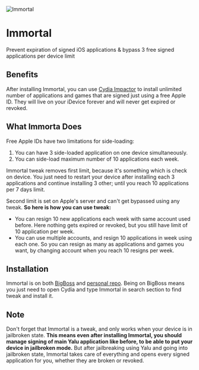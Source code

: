 ![Immortal](http://ahmadhashemi.com/blog/wp-content/uploads/2017/02/Immortal.jpg)
# Immortal
Prevent expiration of signed iOS applications &amp; bypass 3 free signed applications per device limit

## Benefits
After installing Immortal, you can use [Cydia Impactor](http://cydiaimpactor.com/) to install unlimited number of applications and games that are signed just using a free Apple ID. They will live on your iDevice forever and will never get expired or revoked.

## What Immorta Does
Free Apple IDs have two limitations for side-loading:

1. You can have 3 side-loaded application on one device simultaneously.
2. You can side-load maximum number of 10 applications each week.

Immortal tweak removes first limit, because it's something which is check on device. You just need to restart your device after installing each 3 applications and continue installing 3 other; until you reach 10 applications per 7 days limit.

Second limit is set on Apple's server and can't get bypassed using any tweak. **So here is how you can use tweak:**

- You can resign 10 new applications each week with same account used before. Here nothing gets expired or revoked, but you still have limit of 10 application per week.
- You can use multiple accounts, and resign 10 applications in week using each one. So you can resign as many as applications and games you want, by changing account when you reach 10 resigns per week.

## Installation
Immortal is on both [BigBoss](http://thebigboss.org) and [personal repo](http://ahmadhashemi.com/cydia). Being on BigBoss means you just need to open Cydia and type Immortal in search section to find tweak and install it.

## Note
Don't forget that Immortal is a tweak, and only works when your device is in jailbroken state. **This means even after installing Immortal, you should manage signing of main Yalu application like before, to be able to put your device in jailbroken mode.** But after jailbreaking using Yalu and going into jailbroken state, Immortal takes care of everything and opens every signed application for you, whether they are broken or revoked.
